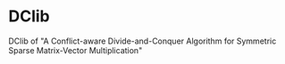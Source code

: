 # DClib
DClib of "A Conflict-aware Divide-and-Conquer Algorithm for Symmetric Sparse Matrix-Vector Multiplication"

